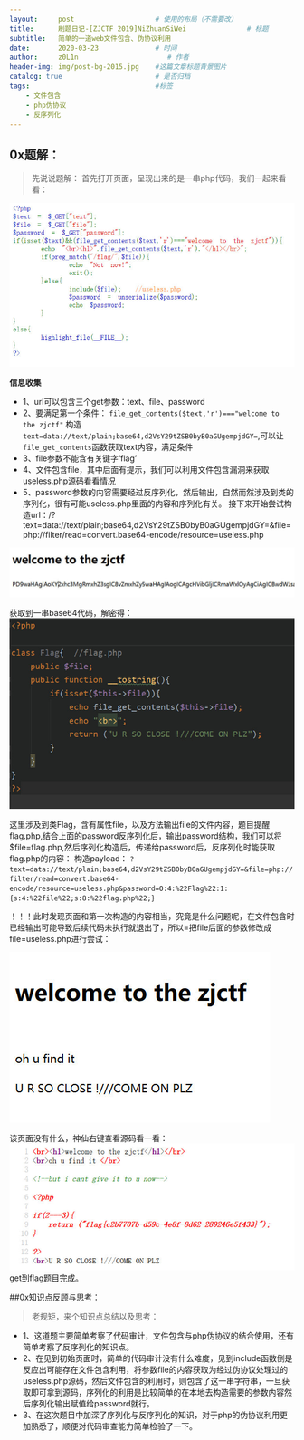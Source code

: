 ```yaml
---
layout:     post                    # 使用的布局（不需要改）
title:      刷题日记-[ZJCTF 2019]NiZhuanSiWei               # 标题 
subtitle:   简单的一道web文件包含、伪协议利用
date:       2020-03-23              # 时间
author:     z0L1n                      # 作者
header-img: img/post-bg-2015.jpg    #这篇文章标题背景图片
catalog: true                       # 是否归档
tags:                               #标签
    - 文件包含
    - php伪协议
    - 反序列化
---
```




## 0x题解：
>先说说题解：
首先打开页面，呈现出来的是一串php代码，我们一起来看看：

![](https://github.com/z0L1n/pic/blob/master/2002/pic/007IMTbqgy1gd45ydnz25j30mn0d1756.jpg?raw=true)

**信息收集**
- 1、url可以包含三个get参数：text、file、password
- 2、要满足第一个条件：
`file_get_contents($text,'r')==="welcome to the zjctf"`
构造`text=data://text/plain;base64,d2VsY29tZSB0byB0aGUgempjdGY=`,可以让`file_get_contents`函数获取text内容，满足条件
- 3、file参数不能含有关键字‘flag’
- 4、文件包含file，其中后面有提示，我们可以利用文件包含漏洞来获取useless.php源码看看情况
- 5、password参数的内容需要经过反序列化，然后输出，自然而然涉及到类的序列化，很有可能useless.php里面的内容和序列化有关。
接下来开始尝试构造url：/?text=data://text/plain;base64,d2VsY29tZSB0byB0aGUgempjdGY=&file=php://filter/read=convert.base64-encode/resource=useless.php

![](https://github.com/z0L1n/pic/blob/master/2002/pic/007IMTbqgy1gd45yf830rj30sv052mx7.jpg?raw=true)

获取到一串base64代码，解密得：
![](https://github.com/z0L1n/pic/blob/master/2002/pic/007IMTbqgy1gd45yh5u6dj30jp0d6aag.jpg?raw=true)

这里涉及到类Flag，含有属性file，以及方法输出file的文件内容，题目提醒flag.php,结合上面的password反序列化后，输出password结构，我们可以将$file=flag.php,然后序列化构造后，传递给password后，反序列化时能获取flag.php的内容：
构造payload：
`?text=data://text/plain;base64,d2VsY29tZSB0byB0aGUgempjdGY=&file=php://filter/read=convert.base64-encode/resource=useless.php&password=O:4:%22Flag%22:1:{s:4:%22file%22;s:8:%22flag.php%22;}`

！！！此时发现页面和第一次构造的内容相当，究竟是什么问题呢，在文件包含时已经输出可能导致后续代码未执行就退出了，所以=把file后面的参数修改成file=useless.php进行尝试：

![](https://github.com/z0L1n/pic/blob/master/2002/pic/007IMTbqgy1gd45ykjgmhj30ct08dt8n.jpg?raw=true)

该页面没有什么，神仙右键查看源码看一看：
![](https://github.com/z0L1n/pic/blob/master/2002/pic/007IMTbqgy1gd45yn4nvmj30k008wjru.jpg?raw=true)
get到flag题目完成。


##0x知识点反顾与思考：

>老规矩，来个知识点总结以及思考：
- 1、这道题主要简单考察了代码审计，文件包含与php伪协议的结合使用，还有简单考察了反序列化的知识点。
- 2、在见到初始页面时，简单的代码审计没有什么难度，见到include函数倒是反应出可能存在文件包含利用，将参数file的内容获取为经过伪协议处理过的useless.php源码，然后文件包含的利用时，则包含了这一串字符串，一旦获取即可拿到源码，序列化的利用是比较简单的在本地去构造需要的参数内容然后序列化输出赋值给password就行。
- 3、在这次题目中加深了序列化与反序列化的知识，对于php的伪协议利用更加熟悉了，顺便对代码审查能力简单检验了一下。


